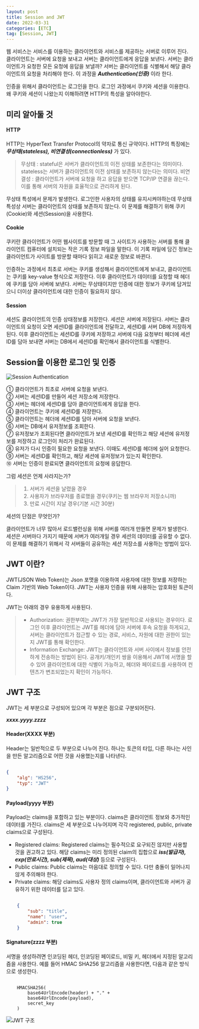 ```yaml
---
layout: post
title: Session and JWT
date: 2022-03-31
categories: [ETC]
tag: [Session, JWT]
---
```


웹 서비스는 서비스를 이용하는 클라이언트와 서비스를 제공하는 서버로 이루어 진다. 클라이언트는 서버에 요청을 보내고 서버는 클라이언트에게 응답을 보낸다. 서버는 클라이언트가 요청한 모든 요청에 응답을 보낼까? 서버는 클라이언트를 식별해서 해당 클라이언트의 요청을 처리해야 한다. 이 과정을 ***Authentication(인증)*** 이라 한다. 

인증을 위해서 클라이언트는 로그인을 한다. 로그인 과정에서 쿠키와 세션을 이용한다. 왜 쿠키와 세션이 나왔는지 이해하려면 HTTP의 특성을 알아야한다. 

## 미리 알아둘 것

#### HTTP

HTTP는 HyperText Transfer Protocol의 약자로 통신 규약이다. HTTP의 특징에는 ***무상태(stateless), 비연결성(connectionless)*** 가 있다.

> 무상태 : stateful은 서버가 클라이언트의 이전 상태를 보존한다는 의미이다. stateless는 서버가 클라이언트의 이전 상태를 보존하지 않는다는 의미다. 
> 비연결성 : 클라이언트가 서버에 요청을 하고 응답을 받으면 TCP/IP 연결을 끊는다. 이를 통해 서버의 자원을 효율적으로 관리하게 된다.

무상태 특성에서 문제가 발생한다. 로그인한 사용자의 상태를 유지시켜야하는데 무상태 특성상 서버는 클라이언트의 상태를 보존하지 않는다.
이 문제를 해결하기 위해 쿠키(Cookie)와 세션(Session)을 사용한다.

#### Cookie

쿠키란 클라이언트가 어떤 웹사이트를 방문할 때 그 사이트가 사용하는 서버를 통해 클라이언트 컴퓨터에 설치되는 작은 기록 정보 파일을 말한다. 이 기록 파일에 담긴 정보는 클라이언트가 사이트를 방문할 때마다 읽히고 새로운 정보로 바뀐다.

인증하는 과정에서 최초로 서버는 쿠키를 생성해서 클라이언트에게 보내고, 클라이언트는 쿠키를 key-value 형식으로 저장한다. 이후 클라이언트가 데이터를 요청할 때 헤더에 쿠키를 담아 서버에 보낸다. 서버는 무상태이지만 인증에 대한 정보가 쿠키에 담겨있으니 더이상 클라이언트에 대한 인증이 필요하지 않다.

#### Session

세션도 클라이언트의 인증 상태정보를 저장한다. 세션은 서버에 저장된다. 서버는 클라이언트의 요청이 오면 세션ID를 클라이언트에 전달하고, 세션ID를 서버 DB에 저장하게 된다. 이후 클라이언트는 세션ID를 쿠키에 저장하고 서버에 다음 요청부터 헤더에 세션ID를 담아 보내면 서버는 DB에서 세션ID를 확인해서 클라이언트를 식별한다.

## Session을 이용한 로그인 및 인증

![Session Authentication](../../assets/img/SessionLogin.PNG)

① 클라이언트가 최초로 서버에 요청을 보낸다.<br/>
② 서버는 세션ID를 만들어 세션 저장소에 저장한다.<br/>
③ 서버는 헤더에 세션ID를 담아 클라이언트에게 응답을 한다.<br/>
④ 클라이언트는 쿠키에 세션ID를 저장한다.<br/>
⑤ 클라이언트는 헤더에 세션ID를 담아 서버에 요청을 보낸다.<br/>
⑥ 서버는 DB에서 유저정보를 조회한다.<br/>
⑦ 유저정보가 조회된다면 클라이언트가 보낸 세션ID를 확인하고 해당 세션에 유저정보를 저장하고 로그인이 처리가 완료된다.<br/>
⑧ 유저가 다시 인증이 필요한 요청을 보낸다. 이때도 세션ID를 헤더에 실어 요청한다.<br/>
⑨ 서버는 세션ID를 확인하고, 해당 세션에 유저정보가 있는지 확인한다.<br/>
⑩ 서버는 인증이 완료되면 클라이언트의 요청에 응답한다.<br/>

그럼 세션은 언제 사라지는가? 

> 1. 서버가 세션을 날렸을 경우
> 2. 사용자가 브라우저를 종료했을 경우(쿠키는 웹 브라우저 저장소니까)
> 3. 만료 시간이 지날 경우(기본 시간 30분)

세션의 단점은 무엇인가?

클라이언트가 너무 많아서 로드밸런싱을 위해 서버를 여러개 만들면 문제가 발생한다. 세션은 서버마다 가지기 때문에 서버가 여러개일 경우 세션의 데이터를 공유할 수 없다. 이 문제를 해결하기 위해서 각 서버들이 공유하는 세션 저장소를 사용하는 방법이 있다.

## JWT 이란?

JWT(JSON Web Token)는 Json 포맷을 이용하여 사용자에 대한 정보를 저장하는 Claim 기반의 Web Token이다. JWT는 사용자 인증을 위해 사용하는 암호화된 토큰이다. 

JWT는 아래의 경우 유용하게 사용된다.

> - Authorization: 권한부여는 JWT가 가장 일반적으로 사용되는 경우이다. 로그인 이후 클라이언트는 JWT를 헤더에 담아 서버에 후속 요청을 하게되고, 서버는 클라이언트가 접근할 수 있는 경로, 서비스, 자원에 대한 권한이 있는지 JWT를 통해 확인한다.
> - Information Exchange: JWT는 클라이언트와 서버 사이에서 정보를 안전하게 전송하는 방법이 된다. 공개키/개인키 쌍을 이용해서 JWT에 서명을 할 수 있어 클라이언트에 대한 식별이 가능하고, 헤더와 페이로드를 사용하여 컨텐츠가 변조되었는지 확인이 가능하다.

## JWT 구조

JWT는 세 부분으로 구성되어 있으며 각 부분은 점으로 구분되어진다.

***xxxx.yyyy.zzzz***

#### Header(XXXX 부분)

Header는 일반적으로 두 부분으로 나누어 진다. 하나는 토큰의 타입, 다른 하나는 사인을 만든 알고리즘으로 어떤 것을 사용했는지를 나타낸다.

```json

{
    "alg": "HS256",
    "typ": "JWT"
}

```

#### Payload(yyyy 부분)

Payload는 claims을 포함하고 있는 부분이다. claims은 클라이언트 정보와 추가적인 데이터를 가진다. claims은 세 부분으로 나누어지며 각각 registered, public, private claims으로 구성된다.

- Registered claims: Registered claims는 필수적으로 요구되진 않지만 사용할 것을 권고하고 있다. 해당 claims는 미리 정의된 claim의 집합으로 ***iss(발급자), exp(만료시간), sub(제목), aud(대상)*** 등으로 구성된다.
- Public claims: Public claims는 마음대로 정의할 수 있다. 다만 충돌이 일어나지 않게 주의해야 한다.
- Private claims: 해당 claims도 사용자 정의 claims이며, 클라이언트와 서버가 공유하기 위한 데이터를 담고 있다.

```json

    {
        "sub": "title",
        "name": "user",
        "admin": true
    }

```

#### Signature(zzzz 부분)

서명을 생성하려면 인코딩된 헤더, 인코딩된 페이로드, 비밀 키, 헤더에서 지정된 알고리즘을 사용한다.
예를 들어 HMAC SHA256 알고리즘을 사용한다면, 다음과 같은 방식으로 생성한다.

```text

    HMACSHA256(
        base64UrlEncode(header) + "." +
        base64UrlEncode(payload),
        secret_key
    )

```
![JWT 구조](../../assets/img/JWT%20%EA%B5%AC%EC%A1%B0.PNG)